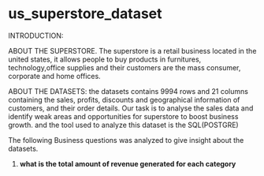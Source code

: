 # us_superstore_dataset

INTRODUCTION:

ABOUT THE SUPERSTORE.
  The superstore is a retail business located in the united states, it allows people to buy products in furnitures, technology,office supplies and their customers are the mass consumer, corporate and home offices.

ABOUT THE DATASETS:
   the datasets contains 9994 rows and 21 columns containing the sales, profits, discounts and geographical information of customers, and their order details.
    Our task is to analyse the sales data and identify weak areas and opportunities for superstore to boost business growth. and the tool used to analyze this dataset is the SQL(POSTGRE)
     
The following Business questions was analyzed to give insight about the datasets.
     
     
1. **what is the total amount of revenue generated for each category** 
